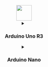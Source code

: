 <div align="center">
  <a href="https://www.arduino.cc/"><img height="50" src="https://th.bing.com/th/id/R.ab13f6998f7cda52f010fe467f392962?rik=ZLgsXcGFlWpjAQ&pid=ImgRaw&r=0"  /></a>
  <details>
<summary><H3>Arduino Uno R3</H3></summary>
  <img src="https://upload.wikimedia.org/wikipedia/commons/c/c9/Pinout_of_ARDUINO_Board_and_ATMega328PU.svg"  />
</details>
  <details>
<summary><H3>Arduino Nano</H3></summary>
  <img src="https://docs.arduino.cc/static/aea75b21cea87290ef2ed4e783b336ef/A000005-pinout.png"  />
</details>
</div>


